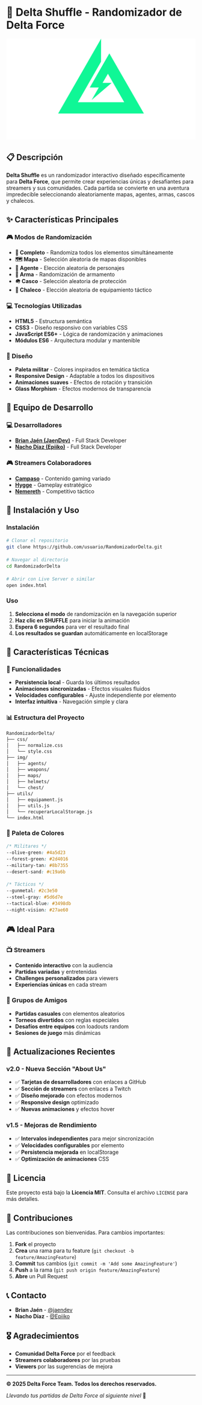 # 🎯 Delta Shuffle - Randomizador de Delta Force

![Delta Force Logo](./img/LogoDelta.png)

## 📋 Descripción

**Delta Shuffle** es un randomizador interactivo diseñado específicamente para **Delta Force**, que permite crear experiencias únicas y desafiantes para streamers y sus comunidades. Cada partida se convierte en una aventura impredecible seleccionando aleatoriamente mapas, agentes, armas, cascos y chalecos.

## ✨ Características Principales

### 🎮 Modos de Randomización
- **🎯 Completo** - Randomiza todos los elementos simultáneamente
- **🗺️ Mapa** - Selección aleatoria de mapas disponibles
- **👤 Agente** - Elección aleatoria de personajes
- **🔫 Arma** - Randomización de armamento
- **🪖 Casco** - Selección aleatoria de protección
- **🦺 Chaleco** - Elección aleatoria de equipamiento táctico

### 💻 Tecnologías Utilizadas
- **HTML5** - Estructura semántica
- **CSS3** - Diseño responsivo con variables CSS
- **JavaScript ES6+** - Lógica de randomización y animaciones
- **Módulos ES6** - Arquitectura modular y mantenible

### 🎨 Diseño
- **Paleta militar** - Colores inspirados en temática táctica
- **Responsive Design** - Adaptable a todos los dispositivos
- **Animaciones suaves** - Efectos de rotación y transición
- **Glass Morphism** - Efectos modernos de transparencia

## 👥 Equipo de Desarrollo

### 💻 Desarrolladores
- **[Brian Jaén (JaenDev)](https://github.com/jaendev)** - Full Stack Developer
- **[Nacho Díaz (Epiiko)](https://github.com/Epiiko)** - Full Stack Developer

### 🎮 Streamers Colaboradores
- **[Campaso](https://www.twitch.tv/campasoo)** - Contenido gaming variado
- **[Hygge](https://www.twitch.tv/hyggekd)** - Gameplay estratégico
- **[Nemereth](https://www.twitch.tv/nemereth)** - Competitivo táctico

## 🚀 Instalación y Uso

### Instalación
```bash
# Clonar el repositorio
git clone https://github.com/usuario/RandomizadorDelta.git

# Navegar al directorio
cd RandomizadorDelta

# Abrir con Live Server o similar
open index.html
```

### Uso
1. **Selecciona el modo** de randomización en la navegación superior
2. **Haz clic en SHUFFLE** para iniciar la animación
3. **Espera 6 segundos** para ver el resultado final
4. **Los resultados se guardan** automáticamente en localStorage

## 📱 Características Técnicas

### 🔧 Funcionalidades
- **Persistencia local** - Guarda los últimos resultados
- **Animaciones sincronizadas** - Efectos visuales fluidos
- **Velocidades configurables** - Ajuste independiente por elemento
- **Interfaz intuitiva** - Navegación simple y clara

### 📊 Estructura del Proyecto
```
RandomizadorDelta/
├── css/
│   ├── normalize.css
│   └── style.css
├── img/
│   ├── agents/
│   ├── weapons/
│   ├── maps/
│   ├── helmets/
│   └── chest/
├── utils/
│   ├── equipament.js
│   ├── utils.js
│   └── recuperarLocalStorage.js
└── index.html
```

### 🎯 Paleta de Colores
```css
/* Militares */
--olive-green: #4a5d23
--forest-green: #2d4016
--military-tan: #8b7355
--desert-sand: #c19a6b

/* Tácticos */
--gunmetal: #2c3e50
--steel-gray: #5d6d7e
--tactical-blue: #3498db
--night-vision: #27ae60
```

## 🎮 Ideal Para

### 📺 Streamers
- **Contenido interactivo** con la audiencia
- **Partidas variadas** y entretenidas
- **Challenges personalizados** para viewers
- **Experiencias únicas** en cada stream

### 👥 Grupos de Amigos
- **Partidas casuales** con elementos aleatorios
- **Torneos divertidos** con reglas especiales
- **Desafíos entre equipos** con loadouts random
- **Sesiones de juego** más dinámicas

## 🔄 Actualizaciones Recientes

### v2.0 - Nueva Sección "About Us"
- ✅ **Tarjetas de desarrolladores** con enlaces a GitHub
- ✅ **Sección de streamers** con enlaces a Twitch
- ✅ **Diseño mejorado** con efectos modernos
- ✅ **Responsive design** optimizado
- ✅ **Nuevas animaciones** y efectos hover

### v1.5 - Mejoras de Rendimiento
- ✅ **Intervalos independientes** para mejor sincronización
- ✅ **Velocidades configurables** por elemento
- ✅ **Persistencia mejorada** en localStorage
- ✅ **Optimización de animaciones** CSS

## 📄 Licencia

Este proyecto está bajo la **Licencia MIT**. Consulta el archivo `LICENSE` para más detalles.

## 🤝 Contribuciones

Las contribuciones son bienvenidas. Para cambios importantes:

1. **Fork** el proyecto
2. **Crea** una rama para tu feature (`git checkout -b feature/AmazingFeature`)
3. **Commit** tus cambios (`git commit -m 'Add some AmazingFeature'`)
4. **Push** a la rama (`git push origin feature/AmazingFeature`)
5. **Abre** un Pull Request

## 📞 Contacto

- **Brian Jaén** - [@jaendev](https://github.com/jaendev)
- **Nacho Díaz** - [@Epiiko](https://github.com/Epiiko)

## 🎖️ Agradecimientos

- **Comunidad Delta Force** por el feedback
- **Streamers colaboradores** por las pruebas
- **Viewers** por las sugerencias de mejora

---

**© 2025 Delta Force Team. Todos los derechos reservados.**

*Llevando tus partidas de Delta Force al siguiente nivel* 🚀
